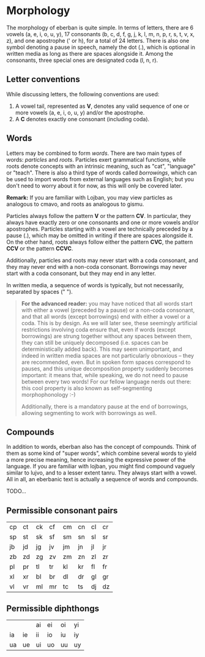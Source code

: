 # Morphology

The morphology of eberban is quite simple.
In terms of letters, there are 6 vowels (a, e, i, o, u, y), 17 consonants (b, c, d, f, g, j, k, l, m, n, p, r, s, t, v, x, z), and one apostrophe (' or h), for a total of 24 letters.
There is also one symbol denoting a pause in speech, namely the dot (.), which is optional in written media as long as there are spaces alongside it.
Among the consonants, three special ones are designated coda (l, n, r).

## Letter conventions

While discussing letters, the following conventions are used:
1. A vowel tail, represented as __V__, denotes any valid sequence of one or more vowels (a, e, i, o, u, y) and/or the apostrophe. <!-- table for valid: vowels or diphtongs -->
2. A __C__ denotes exactly one consonant (including coda).

## Words

Letters may be combined to form _words_.
There are two main types of words: _particles_ and _roots_.
Particles exert grammatical functions, while roots denote concepts with an intrinsic meaning, such as "cat", "language" or "teach".
There is also a third type of words called _borrowings_, which can be used to import words from external languages such as English; but you don't need to worry about it for now, as this will only be covered later.

<!-- TODO: maybe add that pairs of consonants have some restrictions, but that we'll not go into details yet; could be another "advanced section", maybe? -->

__Remark:__ If you are familiar with Lojban, you may view particles as analogous to cmavo, and roots as analogous to gismu.

Particles always follow the pattern __V__ or the pattern __CV__.
In particular, they always have exactly zero or one consonants and one or more vowels and/or apostrophes.
Particles starting with a vowel are technically preceded by a pause (.), which may be omitted in writing if there are spaces alongside it.
On the other hand, roots always follow either the pattern __CVC__, the pattern __CCV__ or the pattern __CCVC__.
<!--In particular, they always have exactly two consonants and one or more vowels and/or apostrophes.-->

Additionally, particles and roots may never start with a coda consonant, and they may never end with a non-coda consonant.
Borrowings may never start with a coda consonant, but they may end in any letter.

In written media, a sequence of words is typically, but not necessarily, separated by spaces (" ").

<blockquote>
  <b>For the advanced reader:</b> you may have noticed that all words start with either a vowel (preceded by a pause) or a non-coda consonant, and that all words (except borrowings) end with either a vowel or a coda.
  This is by design.
  As we will later see, these seemingly artificial restrictions involving coda ensure that, even if words (except borrowings) are strung together without any spaces between them, they can still be uniquely decomposed (i.e. spaces can be deterministically added back).
  This may seem unimportant, and indeed in written media spaces are not particularly obnoxious &ndash; they are recommended, even.
  But in spoken form spaces correspond to pauses, and this unique decomposition property suddenly becomes important: it means that, while speaking, we do not need to pause between every two words!
  For our fellow language nerds out there: this cool property is also known as self-segmenting morphophonology :-)

  Additionally, there is a mandatory pause at the end of borrowings, allowing segmenting to work with borrowings as well.
</blockquote>

## Compounds
In addition to words, eberban also has the concept of compounds.
Think of them as some kind of "super words", which combine several words to yield a more precise meaning, hence increasing the expressive power of the language. <!-- is it fair to say the that a compound _narrows_ the meaning of the (last) word? I guess not, as the last word could be somewhat figurative, as happens in some lujvo -->
If you are familiar with lojban, you might find compound vaguely similar to lujvo, and to a lesser extent tanru.
They always start with a vowel.
All in all, an eberbanic text is actually a sequence of words and compounds.

TODO...

## Permissible consonant pairs

|  |  |  |  |  |  |  |  |
|--|--|--|--|--|--|--|--|
|cp|ct|ck|cf|cm|cn|cl|cr|
|sp|st|sk|sf|sm|sn|sl|sr|
|jb|jd|jg|jv|jm|jn|jl|jr|
|zb|zd|zg|zv|zm|zn|zl|zr|
|pl|pr|tl|tr|kl|kr|fl|fr|
|xl|xr|bl|br|dl|dr|gl|gr|
|vl|vr|ml|mr|tc|ts|dj|dz|

## Permissible diphthongs

|  |  |  |  |  |  |
|--|--|--|--|--|--|
|  |  |ai|ei|oi|yi|
|ia|ie|ii|io|iu|iy|
|ua|ue|ui|uo|uu|uy|
